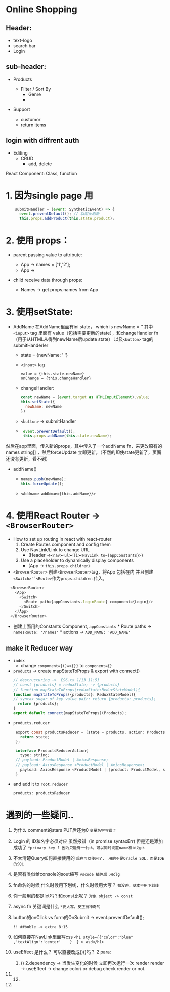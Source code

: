 

# Online Shopping

  ## Header: 
  * text-logo
  * search bar
  * Login

  ## sub-header:
  * Products
      * Filter / Sort By
        * Genre
        * 
    
  * Support
      * custumor
      * return items

## login with diffrent auth
  * Editing
    * CRUD
      * add, delete

React Component:
  Class, function

# 1. 因为single page 用 
  ``` JavaScript
      submitHandler = (event: SyntheticEvent) => {
        event.preventDefault(); // 以阻止刷新
        this.props.addProduct(this.state.product);
  ```


# 2. 使用 props：
   * parent passing value to attribute:
     * App -> names = ['1','2'];
     * App -> <Names names={names}/>
  
   * child receive data through props:
     * Names -> get props.names from App

# 3. 使用setState:
   * AddName
  在AddName里面有ini state， which is newName = ‘’
  其中`<input>` tag 里面有 value（包括需要更新的state），和changeHandler fn（用于从HTML从得到newName后update state） 
  以及`<button>` tag的submitHanderler

     * state = {newName: ' '}
     * `<input>` tag
       ```
       value = {this.state.newName}
       onChange = {this.changeHandler}
       ```
     * changeHandler:
        ```JavaScript
        const newName = (event.target as HTMLInputElement).value;
        this.setState({
          newName: newName
        })
        ```

     * `<button>` -> submitHandler
     * ``` JavaScript
        event.preventDefault();
        this.props.addName(this.state.newName);
        ```
              

  然后在app里面，传入新的props，其中传入了一个addName fn，来更改原有的names string[] ，然后forceUpdate 立即更新。（不然的即使state更新了，页面还没有更新，看不到）
  
  * addName()
    * ```JavaScript
      names.push(newName);
      this.forceUpdate();
      ```
    * `<Addname addNmae={this.addName}/>`

# 4. 使用React Router -> `<BrowserRouter>`
   * How to set up routing in react with react-router
      1. Create Routes component and config them
      2. Use NavLink/Link to change URL
         * (Header ->`<nav><ul><li><NavLink to={appConstants}>`)
      3. Use a placeholder to dynamically display components
         * (App -> `this.props.children`)
   * `<BrowserRouter>` 
  创建`<BrowserRouter>`tag，将App 包括在内 并且创建`<Switch>``<Route>`作为`props.children` 传入。
```JavaScript
  <BrowserRouter>
    <App>
      <Switch>
        <Route path={appConstants.loginRoute} component={Login}/>
      </Switch>
    </App>
  </BrowserRouter>
```
   * 创建上面用的Constants Component, `appConstants`
    * Route paths -> `namesRoute: '/names'`
    * actions -> `ADD_NAME: 'ADD_NAME'`


  ## make it Reducer way
  * `index`
    * change `component={()=>{}}` to `component={}`
  * `products` -> create mapStateToProps & export with connect() 
      ```JavaScript
      // destructuring ->  ES6.tx 1/13 11:53
      // const {products} = reduxState; -> {products}
      // function mapStateToProps(reduxState:ReduxStateModel){
      function mapStateToProps({products}: ReduxStateModel){
      // syntax sugar of key value pair: return {products: products};
        return {products};
      }
      export default connect(mapStateToProps)(Products);
      ```
  * `products.reducer`
     ```Java
      export const productsReducer = (state = products, action: ProductsReducerAction ) => {
        return state;
      };

      interface ProductsReducerAction{
        type: string;
      // payload: ProductModel | AxiosResponse;
      // payload: AxiosResponse <ProductModel | AxiosResponse>;
        payload: AxiosResponse <ProductModel | {product: ProductModel, success: boolean}>;
      }
      ```
  * and add it to `root.reducer`
      ```Java 
      products: productsReducer
      ```
    




# 遇到的一些疑问..
        
1. 为什么 comment的stars PUT后还为0
    `变量名字写错了`

2. Login 的 ID和名字必须对应
   虽然报错（in promise syntaxErr) 但是还是添加成功了
    `*primary key ? 因为只能有一个pk，可以同时设置name和id为pk`

3. 不太清楚Query如何直接使用的
    `现在可以使用了， 用的不是Oracle SQL，而是IDE的SQL`

4. 是否有类似给console的sout缩写
    `vscode 插件后 用clg`

5. fn命名的时候 什么时候用下划线，什么时候用大写？
    `都没差，基本不用下划线`

6. 你一般用的都是let吗？和const比呢？
    `对象 object -> const`

7. async fn 关键词是什么
   `*要大写，反正挺神奇的`

8. button的onClick vs form的OnSubmit -> event.preventDefault();
    ```
    !! ##buble -> extra 8:15
    ```

9.  如何直接在NavLink里面写css
`<h1 style={{"color":"blue" ,'textAlign':'center'    }  } > asd</h1>`

10.   useEffect 是什么？ 可以直接改成()()吗？
    2 para:
        1. ()
        2.dependency -> 当发生变化的时候 立即再次运行一次 render
        render -> useEffect -> change color/ or debug check render or not.

11. 12.
12. 
